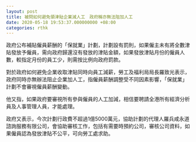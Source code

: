 ```yaml
---
layout: post
title: 被問如何避免領津貼企業減人工　政府稱亦無法阻加人工
date: 2020-05-18 19:53:37.000000000 +08:00
categories: rthk
---
```


政府公布補貼僱員薪酬的「保就業」計劃，計劃設有罰則，如果僱主未有將全數津貼發放予僱員，需向政府歸還沒有發放的津貼金額，如果發放津貼月份的僱員人數，較指定月份的員工少，則需按比例向政府罰款。

對於政府如何避免企業收取津貼同時向員工減薪，勞工及福利局局長羅致光表示，政府同時亦無辦法阻止企業加人工，指僱員薪酬調整受不同因素影響，「保就業」計劃不會審視僱員薪酬變動。

他又指，如果政府要審視所有參與僱員的人工加減，相信要聘請全港所有經濟分析員及人事管理人員，才能處理。

政府又表示，今次計劃行政費不超過1億5000萬元，協助計劃的代理人羅兵咸永道諮詢服務有限公司，會協助審核工作，包括有需要時預約公司，審核公司資料，如果僱員認為發放津貼不公平，可向勞工處求助。

